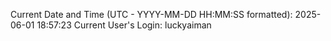 Current Date and Time (UTC - YYYY-MM-DD HH:MM:SS formatted): 2025-06-01 18:57:23
Current User's Login: luckyaiman
